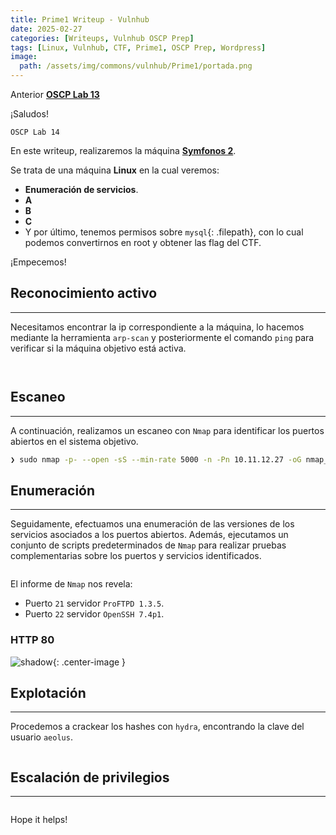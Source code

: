 ```yaml
---
title: Prime1 Writeup - Vulnhub
date: 2025-02-27
categories: [Writeups, Vulnhub OSCP Prep]
tags: [Linux, Vulnhub, CTF, Prime1, OSCP Prep, Wordpress]
image:
  path: /assets/img/commons/vulnhub/Prime1/portada.png
---
```


Anterior [**OSCP Lab 13**](https://lvs3c.github.io/posts/OSCP-Symfonos2/)

¡Saludos!

`OSCP Lab 14`

En este writeup, realizaremos la máquina [**Symfonos 2**](https://www.vulnhub.com/entry/symfonos-2,331/). 

Se trata de una máquina **Linux** en la cual veremos:
- **Enumeración de servicios**.
- **A**
- **B**
- **C**
- Y por último, tenemos permisos sobre `mysql`{: .filepath}, con lo cual podemos convertirnos en root y obtener las flag del CTF.

¡Empecemos!

## Reconocimiento activo

---

Necesitamos encontrar la ip correspondiente a la máquina, lo hacemos mediante la herramienta `arp-scan` y posteriormente el comando `ping` para verificar si la máquina objetivo está activa.

```bash

```

```bash

```

## Escaneo

---

A continuación, realizamos un escaneo con `Nmap` para identificar los puertos abiertos en el sistema objetivo.

```bash
❯ sudo nmap -p- --open -sS --min-rate 5000 -n -Pn 10.11.12.27 -oG nmap_ports

```

## Enumeración

---

Seguidamente, efectuamos una enumeración de las versiones de los servicios asociados a los puertos abiertos. Además, ejecutamos un conjunto de scripts predeterminados de `Nmap` para realizar pruebas complementarias sobre los puertos y servicios identificados.

```bash

```

El informe de `Nmap` nos revela:
- Puerto `21` servidor `ProFTPD 1.3.5`.
- Puerto `22` servidor `OpenSSH 7.4p1`.


### HTTP 80

![shadow](/assets/img/commons/vulnhub/Prime1/shadow.png){: .center-image }


## Explotación

---

Procedemos a crackear los hashes con `hydra`, encontrando la clave del usuario `aeolus`.

```bash

```

## Escalación de privilegios

---

```bash

```

Hope it helps!